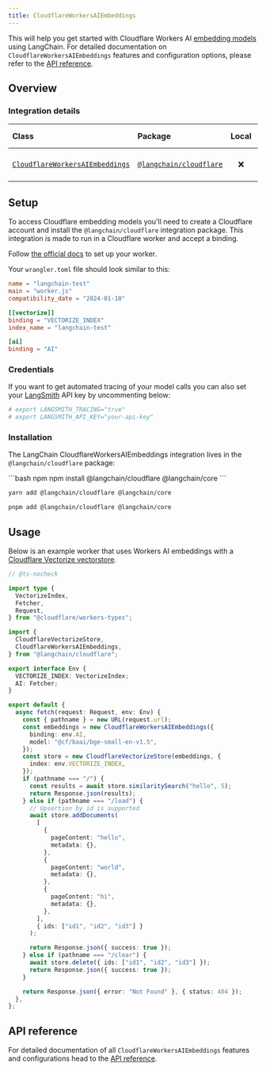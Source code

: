 ```yaml
---
title: CloudflareWorkersAIEmbeddings
---
```


This will help you get started with Cloudflare Workers AI [embedding models](/oss/concepts/embedding_models) using LangChain. For detailed documentation on `CloudflareWorkersAIEmbeddings` features and configuration options, please refer to the [API reference](https://api.js.langchain.com/classes/langchain_cloudflare.CloudflareWorkersAIEmbeddings.html).

## Overview

### Integration details

| Class | Package | Local | Py support | Package downloads | Package latest |
| :--- | :--- | :---: | :---: |  :---: | :---: |
| [`CloudflareWorkersAIEmbeddings`](https://api.js.langchain.com/classes/langchain_cloudflare.CloudflareWorkersAIEmbeddings.html) | [`@langchain/cloudflare`](https://npmjs.com/@langchain/cloudflare) | ❌ | ❌ | ![NPM - Downloads](https://img.shields.io/npm/dm/@langchain/cloudflare?style=flat-square&label=%20&) | ![NPM - Version](https://img.shields.io/npm/v/@langchain/cloudflare?style=flat-square&label=%20&) |

## Setup

To access Cloudflare embedding models you'll need to create a Cloudflare account and install the `@langchain/cloudflare` integration package. This integration is made to run in a Cloudflare worker and accept a binding.

Follow [the official docs](https://developers.cloudflare.com/workers-ai/get-started/workers-wrangler/) to set up your worker.

Your `wrangler.toml` file should look similar to this:

```toml
name = "langchain-test"
main = "worker.js"
compatibility_date = "2024-01-10"

[[vectorize]]
binding = "VECTORIZE_INDEX"
index_name = "langchain-test"

[ai]
binding = "AI"
```

### Credentials

If you want to get automated tracing of your model calls you can also set your [LangSmith](https://docs.smith.langchain.com/) API key by uncommenting below:

```bash
# export LANGSMITH_TRACING="true"
# export LANGSMITH_API_KEY="your-api-key"
```

### Installation

The LangChain CloudflareWorkersAIEmbeddings integration lives in the `@langchain/cloudflare` package:

<CodeGroup>
```bash npm
npm install @langchain/cloudflare @langchain/core
```

```bash yarn
yarn add @langchain/cloudflare @langchain/core
```

```bash pnpm
pnpm add @langchain/cloudflare @langchain/core
```
</CodeGroup>

## Usage

Below is an example worker that uses Workers AI embeddings with a [Cloudflare Vectorize vectorstore](/oss/integrations/vectorstores/cloudflare_vectorize/).

```typescript
// @ts-nocheck

import type {
  VectorizeIndex,
  Fetcher,
  Request,
} from "@cloudflare/workers-types";

import {
  CloudflareVectorizeStore,
  CloudflareWorkersAIEmbeddings,
} from "@langchain/cloudflare";

export interface Env {
  VECTORIZE_INDEX: VectorizeIndex;
  AI: Fetcher;
}

export default {
  async fetch(request: Request, env: Env) {
    const { pathname } = new URL(request.url);
    const embeddings = new CloudflareWorkersAIEmbeddings({
      binding: env.AI,
      model: "@cf/baai/bge-small-en-v1.5",
    });
    const store = new CloudflareVectorizeStore(embeddings, {
      index: env.VECTORIZE_INDEX,
    });
    if (pathname === "/") {
      const results = await store.similaritySearch("hello", 5);
      return Response.json(results);
    } else if (pathname === "/load") {
      // Upsertion by id is supported
      await store.addDocuments(
        [
          {
            pageContent: "hello",
            metadata: {},
          },
          {
            pageContent: "world",
            metadata: {},
          },
          {
            pageContent: "hi",
            metadata: {},
          },
        ],
        { ids: ["id1", "id2", "id3"] }
      );

      return Response.json({ success: true });
    } else if (pathname === "/clear") {
      await store.delete({ ids: ["id1", "id2", "id3"] });
      return Response.json({ success: true });
    }

    return Response.json({ error: "Not Found" }, { status: 404 });
  },
};
```

## API reference

For detailed documentation of all `CloudflareWorkersAIEmbeddings` features and configurations head to the [API reference](https://api.js.langchain.com/classes/langchain_cloudflare.CloudflareWorkersAIEmbeddings.html).
